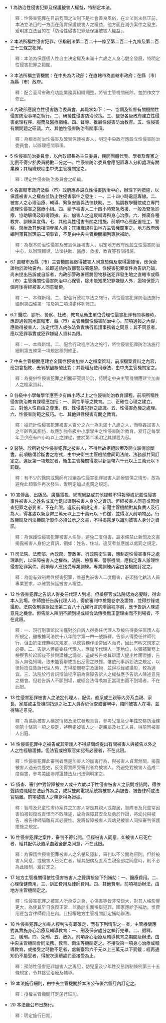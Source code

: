 * 1 為防治性侵害犯罪及保護被害人權益，特制定本法。

> 釋：性侵害犯罪在目前我國之法制下是社會善良風俗，在立法尚未修正前，本法立法目的一方面在落實保護被害人之權益，他方面在減少案件之發生。爰明定立法目的在「防治性侵害犯罪及保護被害人權益」。

* 2 本法所稱性侵害犯罪，係指刑法第二百二十一條至第二百二十九條及第二百三十三條之犯罪。

> 釋：本法為保護個人性自主決定權及未滿十六歲之人身心健全發展，特明定性侵害犯罪之範圍。

* 3 本法所稱主管機關：在中央為內政部；在直轄市為直轄市政府；在縣（市）為縣（市）政府。

> 釋：配合臺灣省政府功能業務與組織調整，將省主管機關刪除，並酌作文字修正。

* 4 內政部應設立性侵害防治委員會，其職掌如下：一、協調及監督有關機關性侵害防治事項之執行。二、研擬性侵害防治政策。三、監督各級政府建立性侵害處理程序、服務及醫療網絡。四、督導、推展性侵害防治教育。五、性侵害有關問題之研議。六、其他性侵害防治有關事項。

> 釋：為根本防治性侵害及確實保護被害人，明定中央政府應設立性侵害防治委員會，以辦理相關事項。

* 5 性侵害防治委員會，以內政部長為主任委員，民間團體代表、學者及專家之比例不得少於委員總數二分之一。性侵害防治委員會應配置專人分組處理有關業務；其組織規程由中央主管機關定之。

> 釋：明定性侵害防治委員會之組織。

* 6 各直轄市政府及縣（市）政府應各設立性侵害防治中心，辦理下列措施，以保護被害人之權益並防止性侵害事件之發生：一、二十四小時電話專線。二、被害人之心理治療、輔導、緊急安置與法律扶助。三、協調教學醫院成立專門處理性侵害之醫療小組。四、給予被害人二十四小時緊急救援、一般及緊急診療、協助驗傷及取得證據。五、加害人之追蹤輔導與身心治療。六、推廣各種教育、訓練與宣傳。七、其他與性侵害有關之措施。前項中心應配置社工、警察、醫療及其他相關專業人員；其組織規程由地方主管機關定之。地方政府應編列預算辦理前二項事宜，不足由中央主管機關編列專款補助。

> 釋：為根本防治性侵害及確實保護被害人，明定地方政府應設立性侵害防治中心，以辦理輔導、法律扶助、醫療、救援、教育等有關措施。

* 6.1 直轄市及縣（市）主管機關經徵得被害人同意驗傷及取得證據後，應保全證物於證物袋內，並即送請內政部警政署鑑驗。性侵害犯罪案件為告訴乃論，尚未提出告訴或自訴者，內政部警政署應將證物移送犯罪發生地之直轄市或縣（市）主管機關性侵害防治中心保管，除未能知悉犯罪嫌疑人外，證物保管六個月後得經被害人同意銷燬。

> 釋：一、本條新增。二、配合行政程序法之施行，將性侵害犯罪防治法施行細則第四條第一項及第二項規定移列修正。

* 6.2 醫院、診所、警察、社政、教育及衛生單位受理性侵害犯罪有關事務時，應即通報當地直轄市、縣（市）主管機關性侵害防治中心。前項通報之內容，應徵得被害人、法定代理人或依法負責執行監護事務者之同意；其不同意者，應以犯罪事實或犯罪嫌疑人資料為限。

> 釋：一、本條新增。二、配合行政程序法之施行，將性侵害犯罪防治法施行細則第五條第一項規定移列修正。

* 7 中央主管機關應建立全國性侵害加害人之檔案資料。前項檔案資料之內容，應包含指紋、去氧核醣核酸比對；其管理及使用辦法，由中央主管機關定之。

> 釋：為提供性侵害犯罪之相關研究與防治，特明定中央主管機關應建立加害人之檔案資料。

* 8 各級中小學每學年應至少有四小時以上之性侵害防治教育課程。前項所稱性侵害防治教育課程應包括：一、兩性平等之教育。二、正確性心理之建立。三、對他人性自由之尊重。四、性侵害犯罪之認識。五、性侵害危機之處理。六、性侵害防範之技巧。七、其他與性侵害有關之教育。

> 釋：據統計性侵害犯罪被害人百分之六十為未滿十八歲之人，而輪姦加害人之年齡與其相仿，故應加強各級中小學學生之性侵害防治教育。爰訂定每學年至少應有四小時以上之課程，並於第二項明定其課程內容。

* 9 醫院、診所對於性侵害犯罪之被害人，不得無故拒絕診療及開立驗傷診斷書。前項驗傷診斷書之格式，由中央衛生主管機關會同司法院、法務部共同訂定之。違反第一項規定者，衛生主管機關得處以新臺幣六千元以上三萬元以下罰鍰。

> 釋：有不少的醫院或醫師有拒絕為性侵害犯罪被害人診療驗傷之情形，故為避免此類事件再次發生，爰明定加以處罰之規定。

* 10 宣傳品、出版品、廣播電視、網際網路或其他媒體不得報導或記載性侵害事件被害人之姓名或其他足以識別被害人身分之資訊。但經被害人同意或因偵查犯罪之必要者，不在此限。違反前項規定者，新聞主管機關對其負責人及行為人，得各處以新臺幣三萬元以上三十萬元以下罰鍰，並得沒入前項物品。行政機關及司法機關所製作必須公示之文書，不得揭露足以識別被害人身分之資訊。

> 釋：為保護性侵害犯罪被害人名譽，避免二度傷害，設本條禁止新聞及文書揭露被害人身份之資訊，例如：姓名、住址。違反者並應加以處罰之規定。

* 11 司法院、法務部、內政部、警政署、行政院衛生署，應制定性侵害事件之處理準則，以保障被害人之權益。法院、檢察署、警察機關，應指定專人辦理性侵害犯罪案件。前項專人應接受專業訓練。專業訓練內容由各機關訂定之。

> 釋：為能有效制裁性侵害犯罪，並避免被害人二度傷害，必須強化執法人員專業要求，以確實保護被害人權益。

* 12 性侵害犯罪之告訴人得委任代理人到場。但檢察官或法院認為必要時，得命本人到場。律師擔任告訴代理人時，得於審判中檢閱卷宗及證物，並得抄錄或攝影。法院依刑事訴訟法第二百八十九條行言詞辯論程序前，應予告訴人陳述意見之機會。但告訴人陳明不願到場或經合法傳喚無正當理由而不到場者，不在此限。

> 釋：一、現行刑事訴訟法僅對於自訴人得委任代理人及被告得委任辯護人有所規定，雖根據司法院十八年院字第一四一號解釋，告訴人得委任律師代行，但由於法律無明文規定，以致實務作法常因人而異，因此有明文規定之必要。二、告訴人若能委任代理人，應賦予代理人一定地位，以彌補實務上檢察官於起訴後不參與證據之調查，造成被告或其辯護人提出片面證據，告訴人無從知曉，致未能答辯或提出反證之缺憾。惟依刑事訴訟法之規定，以律師擔任告訴代理人時，方得檢閱卷宗及證物，並得抄錄或攝影，較為適宜。三、法院於行言詞辯論程序前為保障告訴人之權益應予告訴人陳述意見之機會。但若告訴人不願到場，或經合法傳喚無正當理由而不到場者，不在此限。

* 13 性侵害犯罪被害人之法定代理人、配偶、直系或三親等內旁系血親、家長、家屬或主管機關指派之社工人員得於偵查或審判中，陪同被害人在場，並得陳述意見。

> 釋：為協助被害人穩定情緒及法院發現真實，參考兒童及少年性交易防治條例第十條第一項之規定，特明定被害人之一定親屬及社工人員，得陪同被害人出庭。

* 14 性侵害犯罪中之被告或其辯護人不得詰問或提出有關被害人與被告以外之人之性經驗證據。但法官或檢察官如認有必要者，不在此限。

> 釋：性侵害犯罪此審判者應是加害人的加害行為，與被害人貞潔無關，揭露被害人過去性歷史，反使得實際受審判者為被害人。為避免對被害人造成二度傷害，參考美國聯邦證據法及州法例明定之。

* 15 偵查、審判中對智障被害人或十六歲以下性侵害被害人之訊問或詰問，得依聲請或職權在法庭外為之，或採雙向電視系統將被害人與被告、被告律師或法官隔離。前項被害人之陳訴得為證據。

> 釋：智障及兒童性虐待案件之加害人常是其親人或鄰居，智障者及兒童常因害怕被報復或責怪而不敢陳述，故為保障其安全及勇於作證，將幼兒與被告、被告律師隔離有其必要性。爰將智障被害人與幼兒被害人同採審判保護措施之規定。

* 16 性侵害犯罪之案件，審判不得公開。但經被害人同意，如被害人已死亡者，經其配偶及直系血親全部之同意，不在此限。

> 釋：為保護性侵害犯罪被害人之名譽及隱私，審判以不公開為原則。但於被害人同意，或被害人已死亡者，經其配偶及直系血親全部之同意時，則不必為此限制，爰訂定之。

* 17 地方主管機關得依性侵害被害人之聲請核發下列補助：一、醫療費用。二、心理復健費用。三、訴訟費用及律師費用。四、其他費用。前項補助辦法，由地方主管機關定之。

> 釋：性侵害犯罪之被害人所承受之身、心傷害等皆非常鉅大，對其人格影響更大，為使其早日恢復正常，並勇於出面檢舉犯罪，國家應給予補助。惟費用應包含律師費用在內。且授權地方主管機關訂定補助辦法。

* 18 性侵害犯罪之加害人經判決有罪確定，而有下列情形之一者，主管機關應對其實施身心治療及輔導教育：一、刑及保安處分之執行完畢。二、假釋。三、緩刑。四、免刑。五、赦免。前項身心治療及輔導教育之期間及辦法，由中央主管機關會同法務、教育、衛生等機關定之。不接受第一項身心治療或輔導教育，或接受之時數不足者，處新臺幣六千元以上三萬元以下罰鍰；經再通知仍不接受者，得按次連續處罰至接受為止。

> 釋：預防性侵害犯罪加害人之再犯，仿兒童及少年性交易防制條例第三十五條規定，令其接受治療及輔導。

* 19 本法施行細則，由中央主管機關於本法公布後六個月內訂定之。

> 釋：授權主管機關訂定施行細則。

* 20 本法自公布日施行。

> 釋：明定施行日期。

